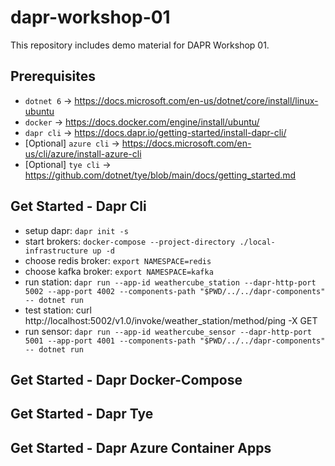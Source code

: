# dapr-workshop-01

This repository includes demo material for DAPR Workshop 01.

## Prerequisites
- `dotnet 6` -> https://docs.microsoft.com/en-us/dotnet/core/install/linux-ubuntu
- `docker` -> https://docs.docker.com/engine/install/ubuntu/
- `dapr cli` -> https://docs.dapr.io/getting-started/install-dapr-cli/
- [Optional] `azure cli` -> https://docs.microsoft.com/en-us/cli/azure/install-azure-cli
- [Optional] `tye cli` -> https://github.com/dotnet/tye/blob/main/docs/getting_started.md

## Get Started - Dapr Cli
- setup dapr: `dapr init -s`
- start brokers: `docker-compose --project-directory ./local-infrastructure up -d`
- choose redis broker: `export NAMESPACE=redis`
- choose kafka broker: `export NAMESPACE=kafka`
- run station: `dapr run --app-id weathercube_station --dapr-http-port 5002 --app-port 4002 --components-path "$PWD/../../dapr-components" -- dotnet run`
- test station: curl http://localhost:5002/v1.0/invoke/weather_station/method/ping -X GET
- run sensor: `dapr run --app-id weathercube_sensor --dapr-http-port 5001 --app-port 4001 --components-path "$PWD/../../dapr-components" -- dotnet run` 

## Get Started - Dapr Docker-Compose

## Get Started - Dapr Tye

## Get Started - Dapr Azure Container Apps